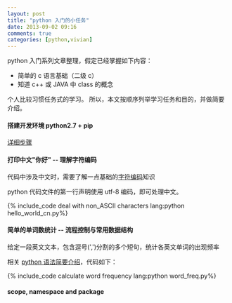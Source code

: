 ```yaml
---
layout: post
title: "python 入门的小任务"
date: 2013-09-02 09:16
comments: true
categories: [python,vivian]
---
```


python 入门系列文章整理，假定已经掌握如下内容：

- 简单的 c 语言基础（二级 c）
- 知道 c++ 或 JAVA 中 class 的概念

个人比较习惯任务式的学习。
所以，本文按顺序列举学习任务和目的，并做简要介绍。

<!--more-->

#### 搭建开发环境 python2.7 + pip

[详细步骤](/blog/2013/09/02/python-dev-env/)

#### 打印中文"你好" -- 理解字符编码

代码中涉及中文时，需要了解一点基础的[字符编码][intro-encoding]知识

python 代码文件的第一行声明使用 utf-8 编码，即可处理中文。

{% include_code deal with non_ASCII characters lang:python hello_world_cn.py%}

#### 简单的单词数统计 -- 流程控制与常用数据结构

给定一段英文文本，包含逗号(',')分割的多个短句，统计各英文单词的出现频率

相关 [python 语法简要介绍][python-gramma]，代码如下：

{% include_code calculate word frequency lang:python word_freq.py%}

#### scope, namespace and package

[intro-encoding]: /blog/2012/11/19/introduction-to-common-encoding/
[python-gramma]: /blog/2013/03/02/python-tutorial-basic-grammar/
